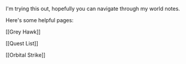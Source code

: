 I'm trying this out, hopefully you can navigate through my world notes.  


Here's some helpful pages:
<div style="page-break-after: always;"></div>
[[Grey Hawk]]

[[Quest List]]

[[Orbital Strike]]